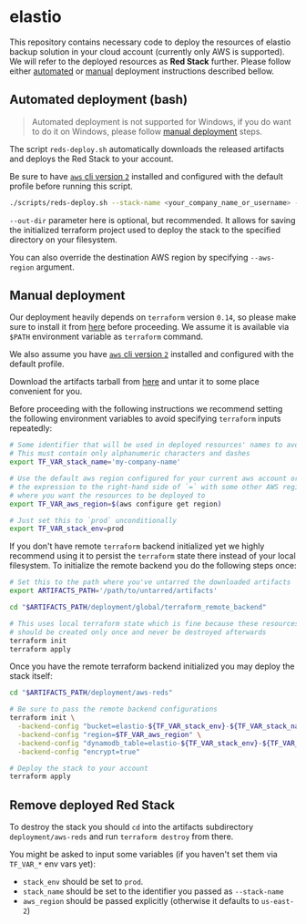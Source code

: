 [terraform-download]: https://www.terraform.io/downloads.html
[red-stack-tar]: http://repo.assur.io/release/reds.tar.gz
[aws-cli-installation]: https://docs.aws.amazon.com/cli/latest/userguide/install-cliv2.html

# elastio

This repository contains necessary code to deploy the resources of elastio backup solution in your cloud account (currently only AWS is supported).
We will refer to the deployed resources as **Red Stack** further.
Please follow either [automated](#automated-deployment-bash) or [manual](#manual-deployment) deployment instructions described bellow.

## Automated deployment (bash)

> Automated deployment is not supported for Windows, if you do want to do it on Windows, please follow [manual deployment](#manual-deployment) steps.

The script `reds-deploy.sh` automatically downloads the released artifacts and
deploys the Red Stack to your account.

Be sure to have [`aws` cli version `2`][aws-cli-installation] installed and
configured with the default profile before running this script.

```bash
./scripts/reds-deploy.sh --stack-name <your_company_name_or_username> --out-dir ./elastio-stack
```

`--out-dir` parameter here is optional, but recommended. It allows for saving the initialized
terraform project used to deploy the stack to the specified directory on your filesystem.

You can also override the destination AWS region by specifying `--aws-region` argument.

## Manual deployment

Our deployment heavily depends on `terraform` version `0.14`, so please make sure
to install it from [here][terraform-download] before proceeding.
We assume it is available via `$PATH` environment variable as `terraform` command.

We also assume you have [`aws` cli version `2`][aws-cli-installation] installed
and configured with the default profile.

Download the artifacts tarball from [here][red-stack-tar] and untar it to some place
convenient for you.

Before proceeding with the following instructions we recommend setting the following
environment variables to avoid specifying `terraform` inputs repeatedly:

```bash
# Some identifier that will be used in deployed resources' names to avoid name conflicts
# This must contain only alphanumeric characters and dashes
export TF_VAR_stack_name='my-company-name'

# Use the default aws region configured for your current aws account or replace
# the expression to the right-hand side of `=` with some other AWS region
# where you want the resources to be deployed to
export TF_VAR_aws_region=$(aws configure get region)

# Just set this to `prod` unconditionally
export TF_VAR_stack_env=prod
```

If you don't have remote `terraform` backend initialized yet we highly recommend
using it to persist the `terraform` state there instead of your local filesystem.
To initialize the remote backend you do the following steps once:

```bash
# Set this to the path where you've untarred the downloaded artifacts
export ARTIFACTS_PATH='/path/to/untarred/artifacts'

cd "$ARTIFACTS_PATH/deployment/global/terraform_remote_backend"

# This uses local terraform state which is fine because these resources
# should be created only once and never be destroyed afterwards
terraform init
terraform apply
```

Once you have the remote terraform backend initialized you may deploy the
stack itself:

```bash
cd "$ARTIFACTS_PATH/deployment/aws-reds"

# Be sure to pass the remote backend configurations
terraform init \
  -backend-config "bucket=elastio-${TF_VAR_stack_env}-${TF_VAR_stack_name}-terraform-state" \
  -backend-config "region=$TF_VAR_aws_region" \
  -backend-config "dynamodb_table=elastio-${TF_VAR_stack_env}-${TF_VAR_stack_name}-terraform-locks" \
  -backend-config "encrypt=true"

# Deploy the stack to your account
terraform apply
```

## Remove deployed Red Stack

To destroy the stack you should `cd` into the artifacts subdirectory `deployment/aws-reds`
and run `terraform destroy` from there.

You might be asked to input some variables (if you haven't set them via `TF_VAR_*` env vars yet):
- `stack_env` should be set to `prod`.
- `stack_name` should be set to the identifier you passed as `--stack-name`
- `aws_region` should be passed explicitly (otherwise it defaults to `us-east-2`)
